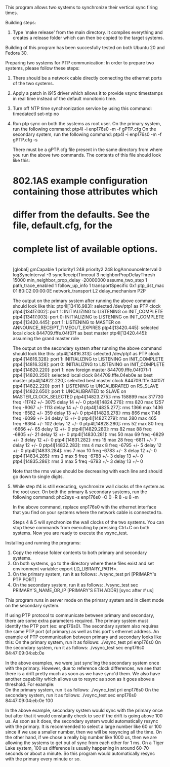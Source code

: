 This program allows two systems to synchronize their vertical sync firing times.

Building steps:
1) Type 'make release' from the main directory. It compiles everything and creates a 
   release folder which can then be copied to the target systems.

Building of this program has been succesfully tested on both Ubuntu 20 and Fedora 30.

Preparing two systems for PTP communication:
In order to prepare two systems, please follow these steps:
1) There should be a network cable directly connecting the ethernet ports of the two
systems.
2) Apply a patch in i915 driver which allows it to provide vsync timestamps in real time
instead of the default monotonic time.
3) Turn off NTP time synchronization service by using this command:
	timedatectl set-ntp no
4) Run ptp sync on both the systems as root user.
	On the primary system, run the following command:
	ptp4l -i enp176s0 -m -f gPTP.cfg
	On the secondary system, run the following command:
	ptp4l -i enp176s0 -m -f gPTP.cfg -s

	There must be a gPTP.cfg file present in the same directory from where you run the
	above two commands. The contents of this file should look like this:

	#
	# 802.1AS example configuration containing those attributes which
	# differ from the defaults.  See the file, default.cfg, for the
	# complete list of available options.
	#
	[global]
	gmCapable		1
	priority1		248
	priority2		248
	logAnnounceInterval	0
	logSyncInterval		-3
	syncReceiptTimeout	3
	neighborPropDelayThresh 15000
	min_neighbor_prop_delay	-20000000
	assume_two_step		1
	path_trace_enabled	1
	follow_up_info		1
	transportSpecific	0x1
	ptp_dst_mac		01:80:C2:00:00:0E
	network_transport	L2
	delay_mechanism		P2P

	The output on the primary system after running the above command should look
	like this:
	ptp4l[13416.983]: selected /dev/ptp1 as PTP clock
	ptp4l[13417.002]: port 1: INITIALIZING to LISTENING on INIT_COMPLETE
	ptp4l[13417.003]: port 0: INITIALIZING to LISTENING on INIT_COMPLETE
	ptp4l[13420.445]: port 1: LISTENING to MASTER on ANNOUNCE_RECEIPT_TIMEOUT_EXPIRES
	ptp4l[13420.445]: selected local clock 844709.fffe.04f07f as best master
	ptp4l[13420.445]: assuming the grand master role

	The output on the secondary system after running the above command should
	look like this:
	ptp4l[14816.313]: selected /dev/ptp1 as PTP clock
	ptp4l[14816.328]: port 1: INITIALIZING to LISTENING on INIT_COMPLETE
	ptp4l[14816.328]: port 0: INITIALIZING to LISTENING on INIT_COMPLETE
	ptp4l[14820.220]: port 1: new foreign master 844709.fffe.04f07f-1
	ptp4l[14820.250]: selected local clock 844709.fffe.04eb0e as best master
	ptp4l[14822.220]: selected best master clock 844709.fffe.04f07f
	ptp4l[14822.220]: port 1: LISTENING to UNCALIBRATED on RS_SLAVE
	ptp4l[14822.650]: port 1: UNCALIBRATED to SLAVE on MASTER_CLOCK_SELECTED
	ptp4l[14823.275]: rms 158899 max 317730 freq -11742 +/- 3075 delay    14 +/-   0
	ptp4l[14824.276]: rms  820 max 1257 freq  -9067 +/- 1113 delay    14 +/-   0
	ptp4l[14825.277]: rms 1366 max 1436 freq  -6582 +/- 359 delay    13 +/-   0
	ptp4l[14826.278]: rms  866 max 1148 freq  -6099 +/-  34 delay    13 +/-   0
	ptp4l[14827.279]: rms  280 max  465 freq  -6364 +/- 102 delay    12 +/-   0
	ptp4l[14828.280]: rms   52 max   80 freq  -6666 +/-  65 delay    12 +/-   0
	ptp4l[14829.280]: rms   82 max   88 freq  -6805 +/-  21 delay    12 +/-   0
	ptp4l[14830.281]: rms   50 max   69 freq  -6829 +/-   3 delay    12 +/-   0
	ptp4l[14831.282]: rms   15 max   28 freq  -6811 +/-   7 delay    12 +/-   0
	ptp4l[14832.283]: rms    4 max    8 freq  -6795 +/-   5 delay    12 +/-   0
	ptp4l[14833.284]: rms    7 max   10 freq  -6783 +/-   3 delay    12 +/-   0
	ptp4l[14834.285]: rms    2 max    5 freq  -6788 +/-   3 delay    13 +/-   0
	ptp4l[14835.286]: rms    3 max    5 freq  -6793 +/-   3 delay    13 +/-   0

	Note that the rms value should be decreasing with each line and should go 
	down to single digits.

5) While step #4 is still executing, synchronize wall clocks of the system as
the root user.
	On both the primary & secondary systems, run the following command:
	phc2sys -s enp176s0 -O 0 -R 8 -u 8 -m

	In the above command, replace enp176s0 with the ethernet interface that
	you find on your systems where the network cable is connected to.

	Steps 4 & 5 will synchronize the wall clocks of the two systems. You can
	stop these commands from executing by pressing Ctrl+C on both systems. Now
	you are ready to execute the vsync_test.

Installing and running the programs:
1) Copy the release folder contents to both primary and secondary systems.
2) On both systems, go to the directory where these files exist and set environment variable:
export LD_LIBRARY_PATH=.
3) On the primary system, run it as follows:
	./vsync_test pri [PRIMARY's PTP PORT]
3) On the secondary system, run it as follows:
	./vsync_test sec PRIMARY'S_NAME_OR_IP [PRIMARY'S ETH ADDR] [sync after # us]

This program runs in server mode on the primary system and in client mode on the 
secondary system.

If using PTP protocol to communicate between primary and secondary, there are some extra
parameters required. The primary system must identify the PTP port (ex: enp176s0). The
secondary system also requires the same PTP port (of primary) as well as this port's
ethernet address.
An example of PTP communication between primary and secondary looks like this:
On the primary system, run it as follows:
	./vsync_test pri enp176s0
On the secondary system, run it as follows:
	./vsync_test sec enp176s0 84:47:09:04:eb:0e

In the above examples, we were just sync'ing the secondary system once with the primary.
However, due to reference clock differences, we see that there is a drift pretty much as
soon as we have sync'd them. We also have another capability which allows us to resync 
as soon as it goes above a threshold. For example:  
On the primary system, run it as follows:
	./vsync_test pri enp176s0
On the secondary system, run it as follows:
	./vsync_test sec enp176s0 84:47:09:04:eb:0e 100

In the above example, secondary system would sync with the primary once but after that
it would constantly check to see if the drift is going above 100 us. As soon as it does,
the secondary system would automatically resync with the primary. It is recommended to
select a large number like 60 or 100 since if we use a smaller number, then we will be
resyncing all the time. On the other hand, if we chose a really big number like 1000 us,
then we are allowing the systems to get out of sync from each other for 1 ms. On a
Tiger Lake system, 100 us difference is usually happening in around 60-70 seconds or
about a minute. So this program would automatically resync with the primary every minute
or so.
